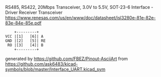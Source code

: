 RS485, RS422, 20Mbps Transceiver, 3.0V to 5.5V, SOT-23-6
Interface - Driver Receiver Transceiver
https://www.renesas.com/us/en/www/doc/datasheet/isl3280e-81e-82e-83e-84e-85e.pdf


	    +---------+
	VCC |[1]   [6]| A
	GND |[2]   [5]| RE
	 RO |[3]   [4]| B
	    +---------+


generated by https://github.com/FBEZ/Pinout-AsciiArt from https://github.com/ask6483/kicad-symbols/blob/master/Interface_UART.kicad_sym